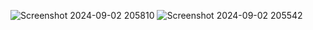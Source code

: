 ![Screenshot 2024-09-02 205810](https://github.com/user-attachments/assets/31ceb6e8-6989-41c3-86cb-84c88b408c46)
![Screenshot 2024-09-02 205542](https://github.com/user-attachments/assets/73687b78-683c-46ad-985f-6659daacf1ee)
